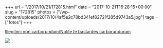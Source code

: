 +++
url = "/2017/10/21/172815.html"
date = "2017-10-21T16:28:15+00:00"
slug = "172815"
photos = ["/wp-content/uploads/2017/10/4af5e2c78bd341ef82721f285d9743a5.jpg"]
tags = ["fotos"]
+++

[Illegitimi non carborundum/Nolite te bastardes carborundorum](https://en.wikipedia.org/wiki/Illegitimi_non_carborundum)

<img src="/wp-content/uploads/2017/10/4af5e2c78bd341ef82721f285d9743a5.jpg" class="img-responsive">
